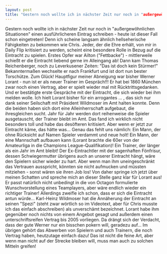 ```yaml
---
layout: post
title: "Gestern noch wollte ich in nächster Zeit nur noch in "außergewöhnlichen Situationen" einen ausführlicheren Eintrag schreiben - heute ist dieser Fall schon eingetreten!"
---
```


Gestern noch wollte ich in nächster Zeit nur noch in "außergewöhnlichen Situationen" einen ausführlicheren Eintrag schreiben - heute ist dieser Fall schon eingetreten! Denn ich scheine langsam ähnlich hellseherische Fähigkeiten zu bekommen wie Chris. Jeder, der die Ehre erhält, von mir in Daily Flip kritisiert zu werden, scheint eine besondere Rolle in Bezug auf die Eintracht zu spielen. Erstes Opfer war Ailton ("Fettbacke") - mittlerweile schießt er die Eintracht liebend gerne im Alleingang ab! Dann kam Thomas Reichenberger, noch zu Leverkusener Zeiten: "Das ist doch kein Stürmer!" Bekanntermaßen wechselte er nach Frankfurt und ist dort nun bester Torschütze. Zum Glück! Hauptfigur meiner Abneigung war bisher Werner Lorant - nun ist er als neuer Trainer im Gespräch!!! Er hat bei 1860 München zwar noch einen Vertrag, aber er spielt wieder mal mit Rücktrittsgedanken. Und er bestätigte erste Gespräche mit der Eintracht, die sich wieder bei ihm melden wolle. Ich hielt Lorant bisher für ein arrogantes ... , das sich nur dank seiner Seilschaft mit Präsident Wildmoser im Amt halten konnte. Denn die beiden haben sich dort eine Alleinherrschaft aufgebaut, die ihresgleichen sucht. Jahr für Jahr werden dort reihenweise die Spieler ausgetauscht, der Trainer bleibt im Amt. Das fand ich wirklich nicht besonders toll und habe das desöfteren kritisiert. Aber wenn er jetzt zur Eintracht käme, das hätte was... Genau das fehlt uns nämlich: Ein Mann, der ohne Rücksicht auf Namen Spieler verdammt und neue holt! Ein Mann, der eine Mannschaft aufbauen kann (Lorant brachte die 60er von der Amateurliga in die Champions League-Qualifikation)! Ein Trainer, der länger als ein Jahr im Amt bleibt! Der Ex-Eintrachtler mit der sagenhaften Fönfrisur, dessen Schwiegermutter übrigens auch an unserer Eintracht hängt, wäre den Spielern sicher wieder zu hart. Aber wenn man ihm uneingeschränkt das Vertrauen ausspricht, könnten sie nicht aufmucken und müssten mitziehen - sonst wären sie ihren Job los! Von daher springe ich jetzt über meinen Schatten und spreche mich an dieser Stelle ganz klar für Lorant aus! Er passt natürlich nicht unbedingt in die von Octagon formulierte Wunschvorstellung eines Teamplayers, aber wäre endlich wieder ein richtiger Trainer! Allerdings zweifle ich schon, dass er sich die Eintracht antun würde... Karl-Heinz Wildmoser hat die Annäherung der Eintracht an seinen "Spezi" (steht zwar wörtlich so im Videotext, aber für Chris musste ich das einfach abschreiben) als unverschämt bezeichnet. Lorant habe ihm gegenüber noch nichts von einem Angebot gesagt und außerdem einen unterschriftsreifen Vertrag bis 2005 vorliegen. Da drängt sich der Verdacht, dass der gute Werner nur ein bisschen pokern will, geradezu auf... Im übrigen gehört das Abwerben von Spielern und auch Trainern, die noch Vertrag haben, heutzutage einfach dazu! Das ist nicht die feine Art, aber wenn man nicht auf der Strecke bleiben will, muss man auch zu solchen Mitteln greifen!
